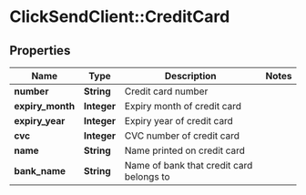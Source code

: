 # ClickSendClient::CreditCard

## Properties
Name | Type | Description | Notes
------------ | ------------- | ------------- | -------------
**number** | **String** | Credit card number | 
**expiry_month** | **Integer** | Expiry month of credit card | 
**expiry_year** | **Integer** | Expiry year of credit card | 
**cvc** | **Integer** | CVC number of credit card | 
**name** | **String** | Name printed on credit card | 
**bank_name** | **String** | Name of bank that credit card belongs to | 


